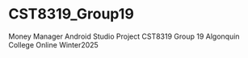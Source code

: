 # CST8319_Group19
Money Manager Android Studio Project CST8319 Group 19 Algonquin College Online Winter2025
